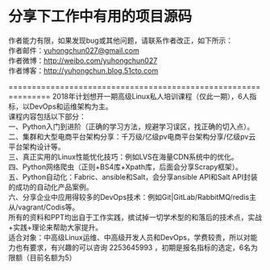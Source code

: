 # 分享下工作中有用的项目源码

作者能力有限，如果发现bug或其他问题，请联系作者改正，如下所示：<br>
作者邮件：yuhongchun027@gmail.com<br>
作者微博：http://weibo.com/yuhongchun027<br>
作者博客：http://yuhongchun.blog.51cto.com

===============================================================
2018年计划想开一期高级Linux私人培训课程（仅此一期），6人指标，以DevOps和运维架构为主。<br>
课程内容包括以下部分：<br>
一、Python入门到进阶（正确的学习方法，规避学习误区，找正确的切入点）。<br>
二、集群和大型电商平台架构分享：千万级/亿级pv电商平台架构分享/亿级pv云平台架构设计等。<br>
三、真正实用的Linux性能忧化技巧：例如LVS在海量CDN系统中的优化。<br>
四、Python网络爬虫（正则+BS4库+Xpath库，后面会分享Scrapy框架）。<br>
五、Python自动化：Fabric、ansible和Salt，会分享ansible API和Salt API封装的成功的自动化产品案例。<br>
六、分享企业中应用得较多的DevOps技术：例如Git|GitLab/RabbitMQ/redis主从/vagrant/Codis等。<br>
所有的资料和PPT均出自于工作实践，摈试掉一切学术型的和落后的技术点，实战+实践+理论来帮助大家提升。<br>
适合对象：中高级Linux运维、中高级开发人员和DevOps，学费较贵，所以对能力也有要求，有兴趣的可以咨询 2253645993 ，初期是报名指标的选定，6名为限额（目前名额为5）
